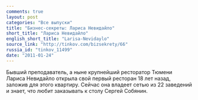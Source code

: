```yaml
---
comments: true
layout: post
categories: "Все выпуски"
title: "Бизнес-секреты: Лариса Невидайло"
short_title: "Лариса Невидайло"
english_short_title: "Larisa-Nevidaylo"
source_link: "http://tinkov.com/bizsekrety/66"
russia_id: "tinkov_11499"
date: "2011-01-24"
---
```

Бывший преподаватель, а ныне крупнейший ресторатор Тюмени Лариса Невидайло открыла свой первый ресторан 18 лет назад, заложив для этого квартиру. Сейчас она владеет сетью из 22 заведений и знает, что любит заказывать к столу Сергей Собянин.
